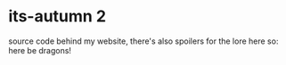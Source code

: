 # its-autumn 2
source code behind my website, there's also spoilers for the lore here so: here be dragons!